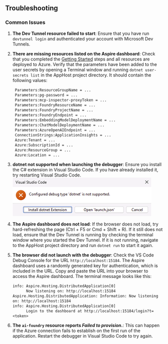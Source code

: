 ## Troubleshooting

### Common Issues

1. **The Dev Tunnel resource failed to start**: Ensure that you have run `devtunnel login` and authenticated your account with Microsoft Dev Tunnels.
1. **There are missing resources listed on the Aspire dashboard**: Check that you completed the [Getting Started](./getting-started.md) steps and all resources are deployed to Azure. Verify that the parameters have been added to the user secrets by opening a Terminal window and running `dotnet user-secrets list` in the AppHost project directory. It should contain the following values:

   ```
    Parameters:ResourceGroupName = ...
    Parameters:pg-password = ...
    Parameters:mcp-inspector-proxyToken = ...
    Parameters:FoundryResourceName = ...
    Parameters:FoundryProjectName = ...
    Parameters:FoundryEndpoint = ...
    Parameters:EmbeddingModelDeploymentName = ...
    Parameters:ChatModelDeploymentName = ...
    Parameters:AzureOpenAIEndpoint = ...
    ConnectionStrings:ApplicationInsights = ...
    Azure:Tenant = ...
    Azure:SubscriptionId = ...
    Azure:ResourceGroup = ...
    Azure:Location = ...
   ```

1. **dotnet not supported when launching the debugger**: Ensure you install the C# extension in Visual Studio Code. If you have already installed it, try restarting Visual Studio Code.
   ![Debugger error](../media/troubleshooting/dotnet-debugger-not-supported.png)

1. **The Aspire dashboard does not load**: If the browser does not load, try hard-refreshing the page (Ctrl + F5 or Cmd + Shift + R). If it still does not load, ensure that the Dev Tunnel is running by checking the terminal window where you started the Dev Tunnel. If it is not running, navigate to the AppHost project directory and run `dotnet run` to start it again.

1. **The browser did not launch with the debugger**: Check the VS Code Debug Console for the URL `http://localhost:15184`. The Aspire dashboard uses a randomly generated key for authentication, which is included in the URL. Copy and paste the URL into your browser to access the Aspire dashboard. The terminal message looks like this:

   ```
   info: Aspire.Hosting.DistributedApplication[0]
         Now listening on: http://localhost:15184
   Aspire.Hosting.DistributedApplication: Information: Now listening on: http://localhost:15184
   info: Aspire.Hosting.DistributedApplication[0]
         Login to the dashboard at http://localhost:15184/login?t=<token>
   ```

1. **The `ai-foundry` resource reports _Failed to provision_.**: This can happen if the Azure connection fails to establish on the first run of the application. Restart the debugger in Visual Studio Code to try again.